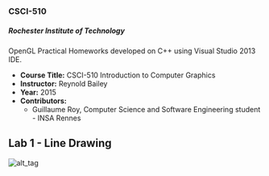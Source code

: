 ### CSCI-510

##### Rochester Institute of Technology
OpenGL Practical Homeworks developed on C++ using Visual Studio 2013 IDE.

* **Course Title:** CSCI-510 Introduction to Computer Graphics
* **Instructor:** Reynold Bailey
* **Year:** 2015
* **Contributors:**
  * Guillaume Roy, Computer Science and Software Engineering student - INSA Rennes
 
## Lab 1 - Line Drawing
![alt_tag](http://nodim.fr/host/course/cg/lab1.png)

